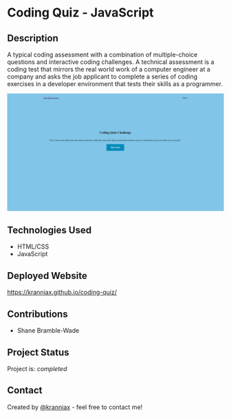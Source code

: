 # Coding Quiz - JavaScript

## Description

A typical coding assessment with a combination of multiple-choice questions and interactive coding challenges. A technical assessment is a coding test that mirrors the real world work of a computer engineer at a company and asks the job applicant to complete a series of coding exercises in a developer environment that tests their skills as a programmer.

![Alt text](/assets/images/Screenshot%202023-02-14%20185822.jpg)

## Technologies Used

* HTML/CSS
* JavaScript

## Deployed Website

<https://kranniax.github.io/coding-quiz/>

## Contributions

* Shane Bramble-Wade

## Project Status

Project is: _completed_

## Contact

Created by [@kranniax](https://twitter.com/kranniax) - feel free to contact me!
